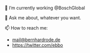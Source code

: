 🚨 I’m currently working @BoschGlobal

💬 Ask me about, whatever you want.

📫 How to reach me: 
 
* mail@bernhardrode.de
* https://twitter.com/ebbo
